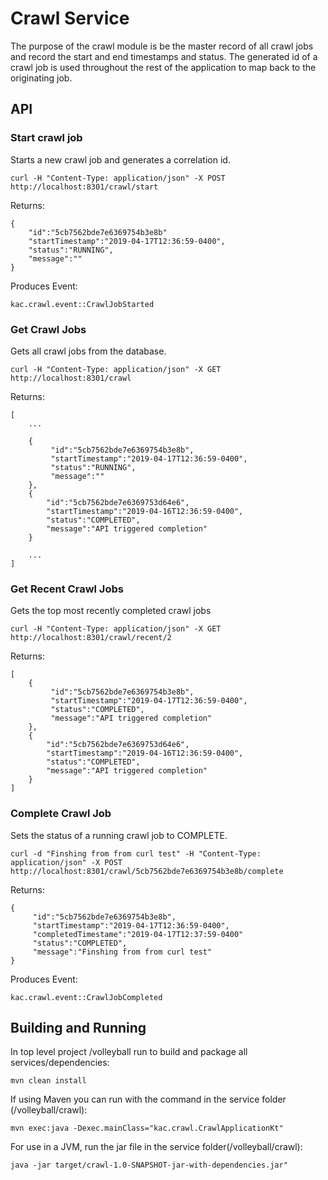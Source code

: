 # Crawl Service
The purpose of the crawl module is be the master record of all crawl jobs and record the start and end timestamps and status.  The generated id of a crawl job is used throughout the rest of the application to map back to the originating job.

## API
### Start crawl job

Starts a new crawl job and generates a correlation id.

    curl -H "Content-Type: application/json" -X POST http://localhost:8301/crawl/start

Returns:

    {
        "id":"5cb7562bde7e6369754b3e8b"
        "startTimestamp":"2019-04-17T12:36:59-0400",
        "status":"RUNNING",
        "message":""
    }

Produces Event:

    kac.crawl.event::CrawlJobStarted

### Get Crawl Jobs

Gets all crawl jobs from the database.

    curl -H "Content-Type: application/json" -X GET http://localhost:8301/crawl

Returns:

    [
        ...
        
        {
             "id":"5cb7562bde7e6369754b3e8b",
             "startTimestamp":"2019-04-17T12:36:59-0400",
             "status":"RUNNING",
             "message":""
        },
        {
            "id":"5cb7562bde7e6369753d64e6",
            "startTimestamp":"2019-04-16T12:36:59-0400",
            "status":"COMPLETED",
            "message":"API triggered completion"
        }
        
        ...
    ]
    
### Get Recent Crawl Jobs

Gets the top most recently completed crawl jobs

    curl -H "Content-Type: application/json" -X GET http://localhost:8301/crawl/recent/2

Returns:

    [
        {
             "id":"5cb7562bde7e6369754b3e8b",
             "startTimestamp":"2019-04-17T12:36:59-0400",
             "status":"COMPLETED",
             "message":"API triggered completion"
        },
        {
            "id":"5cb7562bde7e6369753d64e6",
            "startTimestamp":"2019-04-16T12:36:59-0400",
            "status":"COMPLETED",
            "message":"API triggered completion"
        }
    ]

### Complete Crawl Job

Sets the status of a running crawl job to COMPLETE.

    curl -d "Finshing from from curl test" -H "Content-Type: application/json" -X POST http://localhost:8301/crawl/5cb7562bde7e6369754b3e8b/complete

Returns:

    {
         "id":"5cb7562bde7e6369754b3e8b",
         "startTimestamp":"2019-04-17T12:36:59-0400",
         "completedTimestame":"2019-04-17T12:37:59-0400"
         "status":"COMPLETED",
         "message":"Finshing from from curl test"
    }

Produces Event:

    kac.crawl.event::CrawlJobCompleted

## Building and Running
In top level project /volleyball run to build and package all services/dependencies:

    mvn clean install

If using Maven you can run with the command in the service folder (/volleyball/crawl):

    mvn exec:java -Dexec.mainClass="kac.crawl.CrawlApplicationKt"

For use in a JVM, run the jar file in the service folder(/volleyball/crawl):

    java -jar target/crawl-1.0-SNAPSHOT-jar-with-dependencies.jar"

